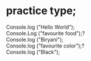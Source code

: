 # practice type;
Console.log ("Hello World");
<br>
Console.Log ("favourite food");?
<br>
Console.log ("Biryani");
<br>
Console.log ("favourite color");?
<br>
Console.log ("Black");



